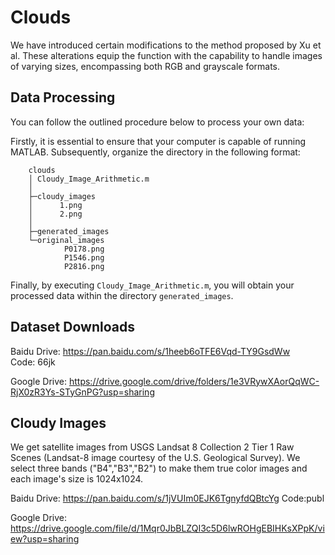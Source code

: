 # Clouds

We have introduced certain modifications to the method proposed by Xu et al. These alterations equip the function with the capability to handle images of varying sizes, encompassing both RGB and grayscale formats.  

## Data Processing

You can follow the outlined procedure below to process your own data:

Firstly, it is essential to ensure that your computer is capable of running MATLAB. Subsequently, organize the directory in the following format:

```
    clouds
    │ Cloudy_Image_Arithmetic.m
    │  
    ├─cloudy_images
    │      1.png
    │      2.png
    │      
    ├─generated_images
    └─original_images
            P0178.png
            P1546.png
            P2816.png
```
Finally, by executing `Cloudy_Image_Arithmetic.m`, you will obtain your processed data within the directory `generated_images`.

## Dataset Downloads

Baidu Drive: <https://pan.baidu.com/s/1heeb6oTFE6Vqd-TY9GsdWw>  
Code: 66jk  

Google Drive: <https://drive.google.com/drive/folders/1e3VRywXAorQqWC-RjX0zR3Ys-STyGnPG?usp=sharing>

## Cloudy Images

We get satellite images from USGS Landsat 8 Collection 2 Tier 1 Raw Scenes (Landsat-8 image courtesy of the U.S. Geological Survey). We select three bands ("B4","B3","B2") to make them true color images and each image's size is 1024x1024.  

Baidu Drive: <https://pan.baidu.com/s/1jVUIm0EJK6TgnyfdQBtcYg>
Code:publ  

Google Drive: <https://drive.google.com/file/d/1Mqr0JbBLZQI3c5D6lwROHgEBIHKsXPpK/view?usp=sharing>